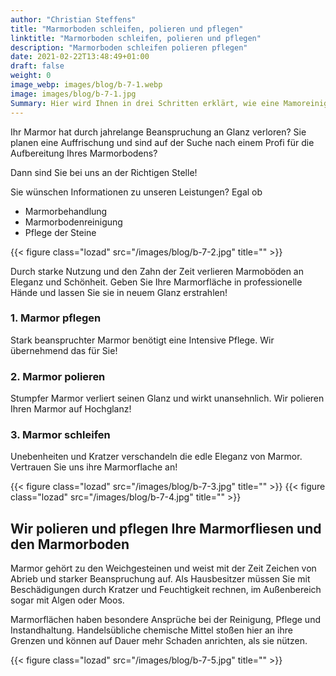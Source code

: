 ```yaml
---
author: "Christian Steffens"
title: "Marmorboden schleifen, polieren und pflegen"
linktitle: "Marmorboden schleifen, polieren und pflegen"
description: "Marmorboden schleifen polieren pflegen"
date: 2021-02-22T13:48:49+01:00
draft: false
weight: 0
image_webp: images/blog/b-7-1.webp
image: images/blog/b-7-1.jpg
Summary: Hier wird Ihnen in drei Schritten erklärt, wie eine Mamoreinigung vorgenommen wird.
---
```


Ihr Marmor hat durch jahrelange Beanspruchung an Glanz verloren?
Sie planen eine Auffrischung und sind auf der Suche nach einem Profi für die Aufbereitung Ihres Marmorbodens?

Dann sind Sie bei uns an der Richtigen Stelle!

Sie wünschen Informationen zu unseren Leistungen? Egal ob

- Marmorbehandlung
- Marmorbodenreinigung
- Pflege der Steine

{{< figure class="lozad" src="/images/blog/b-7-2.jpg" title="" >}}

Durch starke Nutzung und den Zahn der Zeit verlieren Marmoböden an Eleganz und Schönheit. Geben Sie Ihre Marmorfläche in professionelle Hände und lassen Sie sie in neuem Glanz erstrahlen!

### 1. Marmor pflegen

Stark beanspruchter Marmor benötigt eine Intensive Pflege. Wir übernehmend das für Sie!

### 2. Marmor polieren

Stumpfer Marmor verliert seinen Glanz und wirkt unansehnlich. Wir polieren Ihren Marmor auf Hochglanz!

### 3. Marmor schleifen

Unebenheiten und Kratzer verschandeln die edle Eleganz von Marmor. Vertrauen Sie uns ihre Marmorflache an!

{{< figure class="lozad" src="/images/blog/b-7-3.jpg" title="" >}}
{{< figure class="lozad" src="/images/blog/b-7-4.jpg" title="" >}}

## Wir polieren und pflegen Ihre Marmorfliesen und den Marmorboden

Marmor gehört zu den Weichgesteinen und weist mit der Zeit Zeichen von Abrieb und starker Beanspruchung auf. Als Hausbesitzer müssen Sie mit Beschädigungen durch Kratzer und Feuchtigkeit rechnen, im Außenbereich sogar mit Algen oder Moos.

Marmorflächen haben besondere Ansprüche bei der Reinigung, Pflege und Instandhaltung. Handelsübliche chemische Mittel stoßen hier an ihre Grenzen und können auf Dauer mehr Schaden anrichten, als sie nützen.

{{< figure class="lozad" src="/images/blog/b-7-5.jpg" title="" >}}
